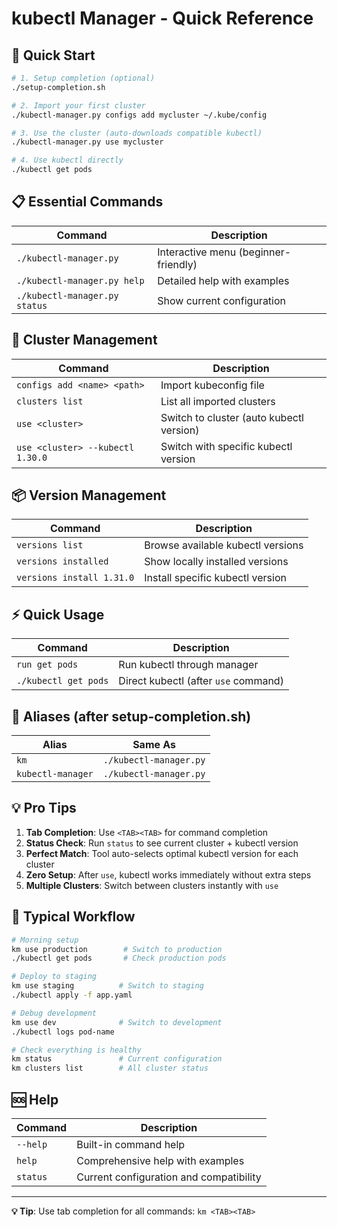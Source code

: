 # kubectl Manager - Quick Reference

## 🚀 Quick Start
```bash
# 1. Setup completion (optional)
./setup-completion.sh

# 2. Import your first cluster
./kubectl-manager.py configs add mycluster ~/.kube/config

# 3. Use the cluster (auto-downloads compatible kubectl)
./kubectl-manager.py use mycluster

# 4. Use kubectl directly
./kubectl get pods
```

## 📋 Essential Commands

| Command | Description |
|---------|-------------|
| `./kubectl-manager.py` | Interactive menu (beginner-friendly) |
| `./kubectl-manager.py help` | Detailed help with examples |
| `./kubectl-manager.py status` | Show current configuration |

## 🔧 Cluster Management

| Command | Description |
|---------|-------------|
| `configs add <name> <path>` | Import kubeconfig file |
| `clusters list` | List all imported clusters |
| `use <cluster>` | Switch to cluster (auto kubectl version) |
| `use <cluster> --kubectl 1.30.0` | Switch with specific kubectl version |

## 📦 Version Management  

| Command | Description |
|---------|-------------|
| `versions list` | Browse available kubectl versions |
| `versions installed` | Show locally installed versions |
| `versions install 1.31.0` | Install specific kubectl version |

## ⚡ Quick Usage

| Command | Description |
|---------|-------------|
| `run get pods` | Run kubectl through manager |
| `./kubectl get pods` | Direct kubectl (after `use` command) |

## 🎯 Aliases (after setup-completion.sh)

| Alias | Same As |
|-------|---------|
| `km` | `./kubectl-manager.py` |
| `kubectl-manager` | `./kubectl-manager.py` |

## 💡 Pro Tips

1. **Tab Completion**: Use `<TAB><TAB>` for command completion
2. **Status Check**: Run `status` to see current cluster + kubectl version  
3. **Perfect Match**: Tool auto-selects optimal kubectl version for each cluster
4. **Zero Setup**: After `use`, kubectl works immediately without extra steps
5. **Multiple Clusters**: Switch between clusters instantly with `use`

## 🔄 Typical Workflow

```bash
# Morning setup
km use production        # Switch to production
./kubectl get pods       # Check production pods

# Deploy to staging  
km use staging          # Switch to staging  
./kubectl apply -f app.yaml

# Debug development
km use dev              # Switch to development
./kubectl logs pod-name

# Check everything is healthy
km status               # Current configuration
km clusters list        # All cluster status
```

## 🆘 Help

| Command | Description |
|---------|-------------|
| `--help` | Built-in command help |
| `help` | Comprehensive help with examples |
| `status` | Current configuration and compatibility |

---
**💡 Tip**: Use tab completion for all commands: `km <TAB><TAB>`